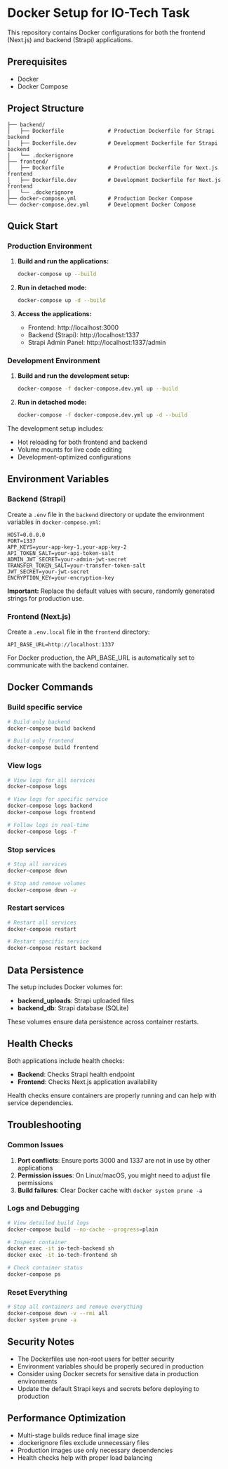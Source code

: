 # Docker Setup for IO-Tech Task

This repository contains Docker configurations for both the frontend (Next.js) and backend (Strapi) applications.

## Prerequisites

- Docker
- Docker Compose

## Project Structure

```
├── backend/
│   ├── Dockerfile              # Production Dockerfile for Strapi backend
│   ├── Dockerfile.dev          # Development Dockerfile for Strapi backend
│   └── .dockerignore
├── frontend/
│   ├── Dockerfile              # Production Dockerfile for Next.js frontend
│   ├── Dockerfile.dev          # Development Dockerfile for Next.js frontend
│   └── .dockerignore
├── docker-compose.yml          # Production Docker Compose
└── docker-compose.dev.yml      # Development Docker Compose
```

## Quick Start

### Production Environment

1. **Build and run the applications:**

   ```bash
   docker-compose up --build
   ```

2. **Run in detached mode:**

   ```bash
   docker-compose up -d --build
   ```

3. **Access the applications:**
   - Frontend: http://localhost:3000
   - Backend (Strapi): http://localhost:1337
   - Strapi Admin Panel: http://localhost:1337/admin

### Development Environment

1. **Build and run the development setup:**

   ```bash
   docker-compose -f docker-compose.dev.yml up --build
   ```

2. **Run in detached mode:**
   ```bash
   docker-compose -f docker-compose.dev.yml up -d --build
   ```

The development setup includes:

- Hot reloading for both frontend and backend
- Volume mounts for live code editing
- Development-optimized configurations

## Environment Variables

### Backend (Strapi)

Create a `.env` file in the `backend` directory or update the environment variables in `docker-compose.yml`:

```env
HOST=0.0.0.0
PORT=1337
APP_KEYS=your-app-key-1,your-app-key-2
API_TOKEN_SALT=your-api-token-salt
ADMIN_JWT_SECRET=your-admin-jwt-secret
TRANSFER_TOKEN_SALT=your-transfer-token-salt
JWT_SECRET=your-jwt-secret
ENCRYPTION_KEY=your-encryption-key
```

**Important:** Replace the default values with secure, randomly generated strings for production use.

### Frontend (Next.js)

Create a `.env.local` file in the `frontend` directory:

```env
API_BASE_URL=http://localhost:1337
```

For Docker production, the API_BASE_URL is automatically set to communicate with the backend container.

## Docker Commands

### Build specific service

```bash
# Build only backend
docker-compose build backend

# Build only frontend
docker-compose build frontend
```

### View logs

```bash
# View logs for all services
docker-compose logs

# View logs for specific service
docker-compose logs backend
docker-compose logs frontend

# Follow logs in real-time
docker-compose logs -f
```

### Stop services

```bash
# Stop all services
docker-compose down

# Stop and remove volumes
docker-compose down -v
```

### Restart services

```bash
# Restart all services
docker-compose restart

# Restart specific service
docker-compose restart backend
```

## Data Persistence

The setup includes Docker volumes for:

- **backend_uploads**: Strapi uploaded files
- **backend_db**: Strapi database (SQLite)

These volumes ensure data persistence across container restarts.

## Health Checks

Both applications include health checks:

- **Backend**: Checks Strapi health endpoint
- **Frontend**: Checks Next.js application availability

Health checks ensure containers are properly running and can help with service dependencies.

## Troubleshooting

### Common Issues

1. **Port conflicts**: Ensure ports 3000 and 1337 are not in use by other applications
2. **Permission issues**: On Linux/macOS, you might need to adjust file permissions
3. **Build failures**: Clear Docker cache with `docker system prune -a`

### Logs and Debugging

```bash
# View detailed build logs
docker-compose build --no-cache --progress=plain

# Inspect container
docker exec -it io-tech-backend sh
docker exec -it io-tech-frontend sh

# Check container status
docker-compose ps
```

### Reset Everything

```bash
# Stop all containers and remove everything
docker-compose down -v --rmi all
docker system prune -a
```

## Security Notes

- The Dockerfiles use non-root users for better security
- Environment variables should be properly secured in production
- Consider using Docker secrets for sensitive data in production environments
- Update the default Strapi keys and secrets before deploying to production

## Performance Optimization

- Multi-stage builds reduce final image size
- .dockerignore files exclude unnecessary files
- Production images use only necessary dependencies
- Health checks help with proper load balancing
